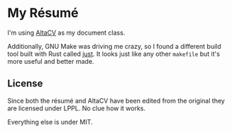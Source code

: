 # My Résumé

I'm using [AltaCV](https://github.com/liantze/AltaCV) as my document class.

Additionally, GNU Make was driving me crazy, so I found a different build tool built with Rust called [just](https://github.com/casey/just). It looks just like any other `makefile` but it's more useful and better made.

## License

Since both the résumé and AltaCV have been edited from the original they are licensed under LPPL. No clue how it works.

Everything else is under MIT.